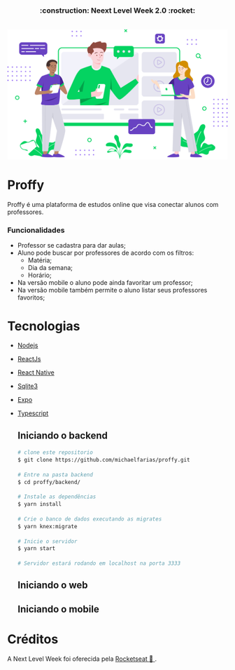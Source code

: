 <h3 align="center">
  :construction: Neext Level Week 2.0 :rocket:
</h3>

<br>


<div align="center" color = "#4B0082">
  <img src = "/web/src/assets/images/landing.svg" />
</div>

# Proffy
  Proffy é uma plataforma de estudos online que visa conectar alunos com professores.
  ### Funcionalidades
  - Professor se cadastra para dar aulas;
  - Aluno pode buscar por professores de acordo com os filtros:
    - Matéria;
    - Dia da semana;
    - Horário;
  - Na versão mobile o aluno pode ainda favoritar um professor;
  - Na versão mobile também permite o aluno listar seus professores favoritos;
  
# Tecnologias
- [Nodejs](https://nodejs.org/)
- [ReactJs](https://pt-br.reactjs.org/)
- [React Native](https://reactnative.dev/)
- [Sqlite3](https://www.sqlite.org/version3.html)
- [Expo](https://expo.io/)
- [Typescript](https://www.typescriptlang.org/)

  ## Iniciando o backend
  ```bash
  # clone este repositorio
  $ git clone https://github.com/michaelfarias/proffy.git
  
  # Entre na pasta backend
  $ cd proffy/backend/
  
  # Instale as dependências
  $ yarn install
  
  # Crie o banco de dados executando as migrates
  $ yarn knex:migrate
  
  # Inicie o servidor
  $ yarn start
  
  # Servidor estará rodando em localhost na porta 3333
  ```
  
  ## Iniciando o web
  ## Iniciando o mobile

# Créditos
A Next Level Week foi oferecida pela <a href="https://rocketseat.com.br/">Rocketseat :purple_heart: </a>.
